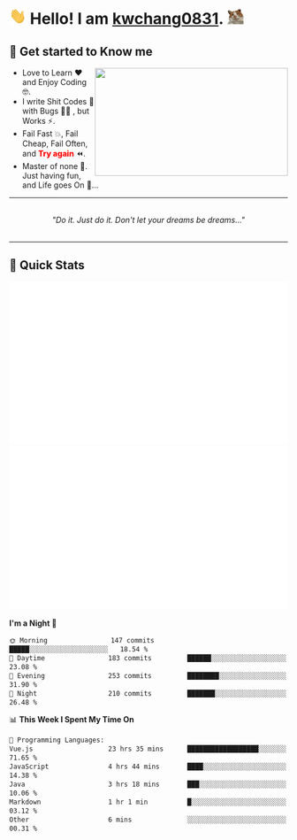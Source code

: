 <h1> <img src="./assets/hi.gif" height="30px"> Hello! I am <a href="https://github.com/kwchang0831">kwchang0831</a>. <img src="./assets/cool-cat.gif" height="30px"> </h1>
</h1>

## 🎉 Get started to Know me

<a href="#"><img align="right" src="https://media.tenor.com/S5qCffxIFdUAAAAC/the-muppet-kermit-the-frog.gif" width="349" height="195" /></a>

- Love to Learn ❤️ and Enjoy Coding 🤓.
- I write Shit Codes 💩 with Bugs 🐛🐛 , but Works ⚡️.
- Fail Fast 💥, Fail Cheap, Fail Often, and <span style="color:red;font-weight:800;">Try again</span> ⏪️.
- Master of none 🤪. Just having fun, and Life goes On 🌱...

<hr/>
<br/>
<div align="center">
<i>"Do it. Just do it. Don't let your dreams be dreams..." </i>
</div>
<br/>
<hr/>

## 🙈 Quick Stats

![](https://raw.githubusercontent.com/kwchang0831/kwchang0831/output/generated/overview.svg)
![](https://raw.githubusercontent.com/kwchang0831/kwchang0831/output/generated/languages.svg)

<!--START_SECTION:waka-->
**I'm a Night 🦉** 

```text
🌞 Morning                147 commits         █████░░░░░░░░░░░░░░░░░░░░   18.54 % 
🌆 Daytime                183 commits         ██████░░░░░░░░░░░░░░░░░░░   23.08 % 
🌃 Evening                253 commits         ████████░░░░░░░░░░░░░░░░░   31.90 % 
🌙 Night                  210 commits         ███████░░░░░░░░░░░░░░░░░░   26.48 % 
```


📊 **This Week I Spent My Time On** 

```text
💬 Programming Languages: 
Vue.js                   23 hrs 35 mins      ██████████████████░░░░░░░   71.65 % 
JavaScript               4 hrs 44 mins       ████░░░░░░░░░░░░░░░░░░░░░   14.38 % 
Java                     3 hrs 18 mins       ███░░░░░░░░░░░░░░░░░░░░░░   10.06 % 
Markdown                 1 hr 1 min          █░░░░░░░░░░░░░░░░░░░░░░░░   03.12 % 
Other                    6 mins              ░░░░░░░░░░░░░░░░░░░░░░░░░   00.31 % 
```


<!--END_SECTION:waka-->
